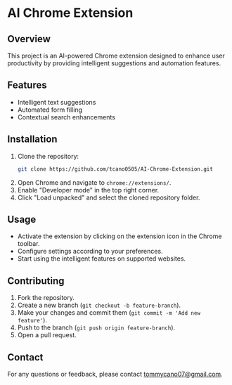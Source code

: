 # AI Chrome Extension

## Overview

This project is an AI-powered Chrome extension designed to enhance user productivity by providing intelligent suggestions and automation features.

## Features

- Intelligent text suggestions
- Automated form filling
- Contextual search enhancements

## Installation

1. Clone the repository:
   ```sh
   git clone https://github.com/tcano0505/AI-Chrome-Extension.git
   ```
2. Open Chrome and navigate to `chrome://extensions/`.
3. Enable "Developer mode" in the top right corner.
4. Click "Load unpacked" and select the cloned repository folder.

## Usage

- Activate the extension by clicking on the extension icon in the Chrome toolbar.
- Configure settings according to your preferences.
- Start using the intelligent features on supported websites.

## Contributing

1. Fork the repository.
2. Create a new branch (`git checkout -b feature-branch`).
3. Make your changes and commit them (`git commit -m 'Add new feature'`).
4. Push to the branch (`git push origin feature-branch`).
5. Open a pull request.

## Contact

For any questions or feedback, please contact [tommycano07@gmail.com](mailto:tommycano07@gmail.com).
